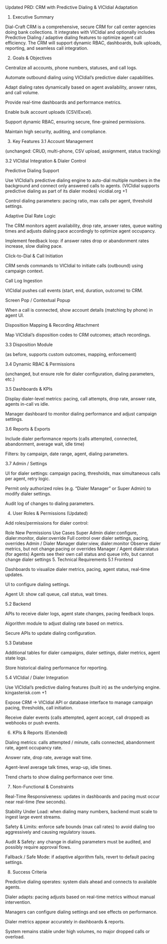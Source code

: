 Updated PRD: CRM with Predictive Dialing & VICIdial Adaptation
1. Executive Summary

Dial-Craft CRM is a comprehensive, secure CRM for call center agencies doing bank collections. It integrates with VICIdial and optionally includes Predictive Dialing / adaptive dialing features to optimize agent call efficiency. The CRM will support dynamic RBAC, dashboards, bulk uploads, reporting, and seamless call integration.

2. Goals & Objectives

Centralize all accounts, phone numbers, statuses, and call logs.

Automate outbound dialing using VICIdial’s predictive dialer capabilities.

Adapt dialing rates dynamically based on agent availability, answer rates, and call volume.

Provide real-time dashboards and performance metrics.

Enable bulk account uploads (CSV/Excel).

Support dynamic RBAC, ensuring secure, fine-grained permissions.

Maintain high security, auditing, and compliance.

3. Key Features
3.1 Account Management

(unchanged: CRUD, multi-phone, CSV upload, assignment, status tracking)

3.2 VICIdial Integration & Dialer Control

Predictive Dialing Support

Use VICIdial’s predictive dialing engine to auto-dial multiple numbers in the background and connect only answered calls to agents. (VICIdial supports predictive dialing as part of its dialer modes) 
vicidial.org
+1

Control dialing parameters: pacing ratio, max calls per agent, threshold settings.

Adaptive Dial Rate Logic

The CRM monitors agent availability, drop rate, answer rates, queue waiting times and adjusts dialing pace accordingly to optimize agent occupancy.

Implement feedback loop: if answer rates drop or abandonment rates increase, slow dialing pace.

Click-to-Dial & Call Initiation

CRM sends commands to VICIdial to initiate calls (outbound) using campaign context.

Call Log Ingestion

VICIdial pushes call events (start, end, duration, outcome) to CRM.

Screen Pop / Contextual Popup

When a call is connected, show account details (matching by phone) in agent UI.

Disposition Mapping & Recording Attachment

Map VICIdial’s disposition codes to CRM outcomes; attach recordings.

3.3 Disposition Module

(as before, supports custom outcomes, mapping, enforcement)

3.4 Dynamic RBAC & Permissions

(unchanged, but ensure role for dialer configuration, dialing parameters, etc.)

3.5 Dashboards & KPIs

Display dialer-level metrics: pacing, call attempts, drop rate, answer rate, agents in-call vs idle.

Manager dashboard to monitor dialing performance and adjust campaign settings.

3.6 Reports & Exports

Include dialer performance reports (calls attempted, connected, abandonment, average wait, idle time)

Filters: by campaign, date range, agent, dialing parameters.

3.7 Admin / Settings

UI for dialer settings: campaign pacing, thresholds, max simultaneous calls per agent, retry logic.

Permit only authorized roles (e.g. “Dialer Manager” or Super Admin) to modify dialer settings.

Audit log of changes to dialing parameters.

4. User Roles & Permissions (Updated)

Add roles/permissions for dialer control:

Role	New Permissions	Use Cases
Super Admin	dialer:configure, dialer:monitor, dialer:override	Full control over dialer settings, pacing, overrides
Admin / Dialer Manager	dialer:view, dialer:monitor	Observe dialer metrics, but not change pacing or overrides
Manager / Agent	dialer:status (for agents)	Agents see their own call status and queue info, but cannot change dialer settings
5. Technical Requirements
5.1 Frontend

Dashboards to visualize dialer metrics, pacing, agent status, real-time updates.

UI to configure dialing settings.

Agent UI: show call queue, call status, wait times.

5.2 Backend

APIs to receive dialer logs, agent state changes, pacing feedback loops.

Algorithm module to adjust dialing rate based on metrics.

Secure APIs to update dialing configuration.

5.3 Database

Additional tables for dialer campaigns, dialer settings, dialer metrics, agent state logs.

Store historical dialing performance for reporting.

5.4 VICIdial / Dialer Integration

Use VICIdial’s predictive dialing features (built in) as the underlying engine. 
kingasterisk.com
+1

Expose CRM → VICIdial API or database interface to manage campaign pacing, thresholds, call initiation.

Receive dialer events (calls attempted, agent accept, call dropped) as webhooks or push events.

6. KPIs & Reports (Extended)

Dialing metrics: calls attempted / minute, calls connected, abandonment rate, agent occupancy rate.

Answer rate, drop rate, average wait time.

Agent-level average talk times, wrap-up, idle times.

Trend charts to show dialing performance over time.

7. Non-Functional & Constraints

Real-Time Responsiveness: updates in dashboards and pacing must occur near real-time (few seconds).

Stability Under Load: when dialing many numbers, backend must scale to ingest large event streams.

Safety & Limits: enforce safe bounds (max call rates) to avoid dialing too aggressively and causing regulatory issues.

Audit & Safety: any change in dialing parameters must be audited, and possibly require approval flows.

Fallback / Safe Mode: if adaptive algorithm fails, revert to default pacing settings.

8. Success Criteria

Predictive dialing operates: system dials ahead and connects to available agents.

Dialer adapts: pacing adjusts based on real-time metrics without manual intervention.

Managers can configure dialing settings and see effects on performance.

Dialer metrics appear accurately in dashboards & reports.

System remains stable under high volumes, no major dropped calls or overload.